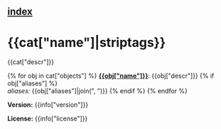 [index](index.html) 
---

# {{cat["name"]|striptags}}

{{cat["descr"]}}

{% for obj in cat["objects"] %}
[**{{obj["name"]}}**]({{obj["name"]|urlencode}}.html): {{obj["descr"]}} {% if obj["aliases"] %}<br>
_aliases:_ {{obj["aliases"]|join(", ")}}
{% endif %}
{% endfor %}

**Version:** {{info["version"]}}

**License:** {{info["license"]}}
